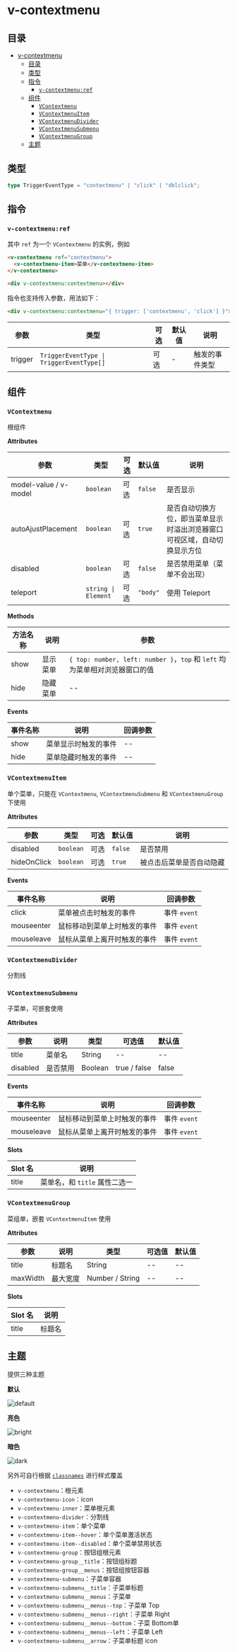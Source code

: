 # v-contextmenu

## 目录

- [v-contextmenu](#v-contextmenu)
  - [目录](#目录)
  - [类型](#类型)
  - [指令](#指令)
    - [`v-contextmenu:ref`](#v-contextmenuref)
  - [组件](#组件)
    - [`VContextmenu`](#vcontextmenu)
    - [`VContextmenuItem`](#vcontextmenuitem)
    - [`VContextmenuDivider`](#vcontextmenudivider)
    - [`VContextmenuSubmenu`](#vcontextmenusubmenu)
    - [`VContextmenuGroup`](#vcontextmenugroup)
  - [主题](#主题)

## 类型

```typescript
type TriggerEventType = "contextmenu" | "click" | "dblclick";
```

## 指令

### `v-contextmenu:ref`

其中 `ref` 为一个 `VContextmenu` 的实例，例如

```html
<v-contextmenu ref="contextmenu">
  <v-contextmenu-item>菜单</v-contextmenu-item>
</v-contextmenu>

<div v-contextmenu:contextmenu></div>
```

指令也支持传入参数，用法如下：

```html
<div v-contextmenu:contextmenu="{ trigger: ['contextmenu', 'click'] }"></div>
```

| 参数    | 类型                                                    | 可选 | 默认值 | 说明           |
| ------- | ------------------------------------------------------- | ---- | ------ | -------------- |
| trigger | <code>TriggerEventType &#124; TriggerEventType[]</code> | 可选 | -      | 触发的事件类型 |

## 组件

### `VContextmenu`

根组件

**Attributes**

| 参数                  | 类型                               | 可选 | 默认值   | 说明                                                                     |
| --------------------- | ---------------------------------- | ---- | -------- | ------------------------------------------------------------------------ |
| model-value / v-model | `boolean`                          | 可选 | `false`  | 是否显示                                                                 |
| autoAjustPlacement    | `boolean`                          | 可选 | `true`   | 是否自动切换方位，即当菜单显示时溢出浏览器窗口可视区域，自动切换显示方位 |
| disabled              | `boolean`                          | 可选 | `false`  | 是否禁用菜单（菜单不会出现）                                             |
| teleport              | <code>string &#124; Element</code> | 可选 | `"body"` | 使用 Teleport                                                            |

**Methods**

| 方法名称 | 说明     | 参数                                                                        |
| -------- | -------- | --------------------------------------------------------------------------- |
| show     | 显示菜单 | `{ top: number, left: number }`，`top` 和 `left` 均为菜单相对浏览器窗口的值 |
| hide     | 隐藏菜单 | --                                                                          |

**Events**

| 事件名称 | 说明                 | 回调参数        |
| -------- | -------------------- | --------------- |
| show     | 菜单显示时触发的事件 | -- |
| hide     | 菜单隐藏时触发的事件 | -- |

### `VContextmenuItem`

单个菜单，只能在 `VContextmenu`, `VContextmenuSubmenu` 和 `VContextmenuGroup` 下使用

**Attributes**

| 参数        | 类型      | 可选 | 默认值  | 说明                     |
| ----------- | --------- | ---- | ------- | ------------------------ |
| disabled    | `boolean` | 可选 | `false` | 是否禁用               |
| hideOnClick | `boolean` | 可选 | `true`  | 被点击后菜单是否自动隐藏 |

**Events**

| 事件名称   | 说明                         | 回调参数                                        |
| ---------- | ---------------------------- | ----------------------------------------------- |
| click      | 菜单被点击时触发的事件       | 事件 `event` |
| mouseenter | 鼠标移动到菜单上时触发的事件 | 事件 `event` |
| mouseleave | 鼠标从菜单上离开时触发的事件 | 事件 `event` |

### `VContextmenuDivider`

分割线

### `VContextmenuSubmenu`

子菜单，可嵌套使用

**Attributes**

| 参数     | 说明     | 类型    | 可选值       | 默认值 |
| -------- | -------- | ------- | ------------ | ------ |
| title    | 菜单名   | String  | --           | --     |
| disabled | 是否禁用 | Boolean | true / false | false  |

**Events**

| 事件名称   | 说明                         | 回调参数                                        |
| ---------- | ---------------------------- | ----------------------------------------------- |
| mouseenter | 鼠标移动到菜单上时触发的事件 | 事件 `event` |
| mouseleave | 鼠标从菜单上离开时触发的事件 | 事件 `event` |

**Slots**

| Slot 名 | 说明                          |
| ------- | ----------------------------- |
| title   | 菜单名，和 `title` 属性二选一 |

### `VContextmenuGroup`

菜组单，嵌套 `VContextmenuItem` 使用

**Attributes**

| 参数     | 说明     | 类型            | 可选值 | 默认值 |
| -------- | -------- | --------------- | ------ | ------ |
| title    | 标题名   | String          | --     | --     |
| maxWidth | 最大宽度 | Number / String | --     | --     |

**Slots**

| Slot 名 | 说明   |
| ------- | ------ |
| title   | 标题名 |

## 主题

提供三种主题

**默认**

![default](./images/default.jpg)

**亮色**

![bright](./images/bright.jpg)

**暗色**

![dark](./images/dark.jpg)

另外可自行根据 [`classnames`](../src/constants/classes.ts) 进行样式覆盖

- `v-contextmenu`：根元素
- `v-contextmenu-icon`：icon
- `v-contextmenu-inner`：菜单根元素
- `v-contextmenu-divider`：分割线
- `v-contextmenu-item`：单个菜单
- `v-contextmenu-item--hover`：单个菜单激活状态
- `v-contextmenu-item--disabled`：单个菜单禁用状态
- `v-contextmenu-group`：按钮组根元素
- `v-contextmenu-group__title`：按钮组标题
- `v-contextmenu-group__menus`：按钮组按钮容器
- `v-contextmenu-submenu`：子菜单容器
- `v-contextmenu-submenu__title`：子菜单标题
- `v-contextmenu-submenu__menus`：子菜单
- `v-contextmenu-submenu__menus--top`：子菜单 Top
- `v-contextmenu-submenu__menus--right`：子菜单 Right
- `v-contextmenu-submenu__menus--bottom`：子菜 Bottom单
- `v-contextmenu-submenu__menus--left`：子菜单 Left
- `v-contextmenu-submenu__arrow`：子菜单标题 icon
